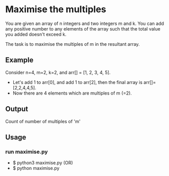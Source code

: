 # Maximise the multiples

You are given an array of n integers and two integers m and k. 
You can add any positive number to any elements of the array 
such that the total value you added doesn't exceed k.

The task is to maximise the multiples of m in the resultant array.

## Example 

Consider n=4, m=2, k=2, and arr[] = [1, 2, 3, 4, 5].

- Let's add 1 to arr[0], and add 1 to arr[2], then the final array is arr[]=[2,2,4,4,5].
- Now there are 4 elements which are multiples of m (=2).

## Output 

Count of number of multiples of 'm'

## Usage

### run maximise.py 

- $ python3 maximise.py (OR)
- $ python maximise.py